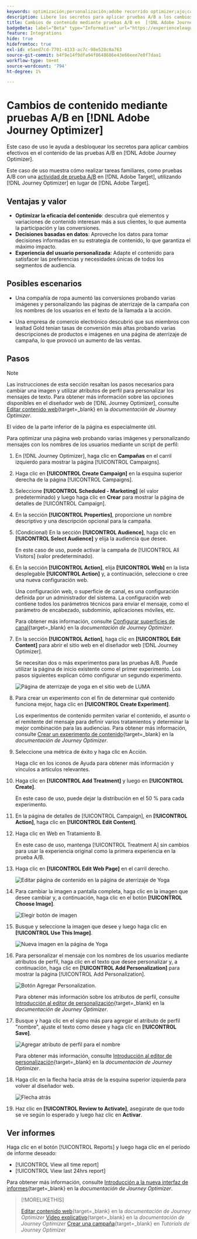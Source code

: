 ```yaml
---
keywords: optimización;personalización;adobe recorrido optimizer;ajo;casos de uso;escenarios;cambio de contenido/prueba ab;atributo de perfil;cambiar imagen;intercambiar imagen
description: Libere los secretos para aplicar pruebas A/B a los cambios de contenido en Adobe Journey Optimizer
title: Cambios de contenido mediante pruebas A/B en  [!DNL Adobe Journey Optimizer]
badgeBeta: label="Beta" type="Informative" url="https://experienceleague.adobe.com/docs/target/using/introduction/intro.html?lang=es#beta newtab=true" tooltip="¿Qué son las funciones beta en  [!DNL Adobe Target]?"
feature: Integrations
hide: true
hidefromtoc: true
exl-id: e5aed7cd-7701-4133-ac7c-98e528c8a763
source-git-commit: b4f9e14f9dfa94f8648686e43e66eee7e0f7daa1
workflow-type: tm+mt
source-wordcount: '794'
ht-degree: 1%

---
```


# Cambios de contenido mediante pruebas A/B en [!DNL Adobe Journey Optimizer]

Este caso de uso le ayuda a desbloquear los secretos para aplicar cambios efectivos en el contenido de las pruebas A/B en [!DNL Adobe Journey Optimizer].

Este caso de uso muestra cómo realizar tareas familiares, como pruebas A/B con una [actividad de prueba A/B](/help/main/c-activities/t-test-ab/test-ab.md) en [!DNL Adobe Target], utilizando [!DNL Journey Optimizer] en lugar de [!DNL Adobe Target].

## Ventajas y valor

* **Optimizar la eficacia del contenido**: descubra qué elementos y variaciones de contenido interesan más a sus clientes, lo que aumenta la participación y las conversiones.
* **Decisiones basadas en datos**: Aproveche los datos para tomar decisiones informadas en su estrategia de contenido, lo que garantiza el máximo impacto.
* **Experiencia del usuario personalizada**: Adapte el contenido para satisfacer las preferencias y necesidades únicas de todos los segmentos de audiencia.

## Posibles escenarios

* Una compañía de ropa aumentó las conversiones probando varias imágenes y personalizando las páginas de aterrizaje de la campaña con los nombres de los usuarios en el texto de la llamada a la acción.

* Una empresa de comercio electrónico descubrió que sus miembros con lealtad Gold tenían tasas de conversión más altas probando varias descripciones de productos e imágenes en una página de aterrizaje de campaña, lo que provocó un aumento de las ventas.

## Pasos

>[!NOTE]
>
>Las instrucciones de esta sección resaltan los pasos necesarios para cambiar una imagen y utilizar atributos de perfil para personalizar los mensajes de texto. Para obtener más información sobre las opciones disponibles en el diseñador web de [!DNL Journey Optimizer], consulte [Editar contenido web](https://experienceleague.adobe.com/en/docs/journey-optimizer/using/web/author-web-pages/edit-web-content){target=_blank} en la *documentación de Journey Optimizer*.
>
>El vídeo de la parte inferior de la página es especialmente útil.

Para optimizar una página web probando varias imágenes y personalizando mensajes con los nombres de los usuarios mediante un script de perfil:

1. En [!DNL Journey Optimizer], haga clic en **Campañas** en el carril izquierdo para mostrar la página [!UICONTROL Campaigns].

1. Haga clic en **[!UICONTROL Create Campaign]** en la esquina superior derecha de la página [!UICONTROL Campaigns].

1. Seleccione **[!UICONTROL Scheduled - Marketing]** (el valor predeterminado) y luego haga clic en **Crear** para mostrar la página de detalles de [!UICONTROL Campaign].

1. En la sección **[!UICONTROL Properties]**, proporcione un nombre descriptivo y una descripción opcional para la campaña.

1. (Condicional) En la sección **[!UICONTROL Audience]**, haga clic en **[!UICONTROL Select Audience]** y elija la audiencia que desee.

   En este caso de uso, puede activar la campaña de [!UICONTROL All Visitors] (valor predeterminado).

1. En la sección **[!UICONTROL Action]**, elija **[!UICONTROL Web]** en la lista desplegable **[!UICONTROL Action]** y, a continuación, seleccione o cree una nueva configuración web.

   Una configuración web, o superficie de canal, es una configuración definida por un administrador del sistema. La configuración web contiene todos los parámetros técnicos para enviar el mensaje, como el parámetro de encabezado, subdominio, aplicaciones móviles, etc.

   Para obtener más información, consulte [Configurar superficies de canal](https://experienceleague.adobe.com/en/docs/journey-optimizer/using/configuration/channel-surfaces#set-up-channel-surfaces){target=_blank} en la *documentación de Journey Optimizer*.

1. En la sección **[!UICONTROL Action]**, haga clic en **[!UICONTROL Edit Content]** para abrir el sitio web en el diseñador web [!DNL Journey Optimizer].

   Se necesitan dos o más experimentos para las pruebas A/B. Puede utilizar la página de inicio existente como el primer experimento. Los pasos siguientes explican cómo configurar un segundo experimento.

   ![Página de aterrizaje de yoga en el sitio web de LUMA](/help/main/c-integrating-target-with-mac/ajo/assets/luma-yoga-landing.png)

1. Para crear un experimento con el fin de determinar qué contenido funciona mejor, haga clic en **[!UICONTROL Create Experiment]**.

   Los experimentos de contenido permiten variar el contenido, el asunto o el remitente del mensaje para definir varios tratamientos y determinar la mejor combinación para las audiencias. Para obtener más información, consulte [Crear un experimento de contenido](https://experienceleague.adobe.com/en/docs/journey-optimizer/using/content-management/content-experiment/content-experiment){target=_blank} en la *documentación de Journey Optimizer*.

1. Seleccione una métrica de éxito y haga clic en Acción.

   Haga clic en los iconos de Ayuda para obtener más información y vínculos a artículos relevantes.

1. Haga clic en **[!UICONTROL Add Treatment]** y luego en **[!UICONTROL Create]**.

   En este caso de uso, puede dejar la distribución en el 50 % para cada experimento.

1. En la página de detalles de [!UICONTROL Campaign], en **[!UICONTROL Action]**, haga clic en **[!UICONTROL Edit Content]**.

1. Haga clic en Web en Tratamiento B.

   En este caso de uso, mantenga [!UICONTROL Treatment A] sin cambios para usar la experiencia original como la primera experiencia en la prueba A/B.

1. Haga clic en **[!UICONTROL Edit Web Page]** en el carril derecho.

   ![Editar página de contenido en la página de aterrizaje de Yoga](/help/main/c-integrating-target-with-mac/ajo/assets/edit-yoga-page.png)

1. Para cambiar la imagen a pantalla completa, haga clic en la imagen que desee cambiar y, a continuación, haga clic en el botón **[!UICONTROL Choose Image]**.

   ![Elegir botón de imagen](/help/main/c-integrating-target-with-mac/ajo/assets/choose-image.png)

1. Busque y seleccione la imagen que desee y luego haga clic en **[!UICONTROL Use This Image]**.

   ![Nueva imagen en la página de Yoga](/help/main/c-integrating-target-with-mac/ajo/assets/new-hero-image.png)

1. Para personalizar el mensaje con los nombres de los usuarios mediante atributos de perfil, haga clic en el texto que desee personalizar y, a continuación, haga clic en **[!UICONTROL Add Personalization]** para mostrar la página [!UICONTROL Add Personalization].

   ![Botón Agregar Personalization.](/help/main/c-integrating-target-with-mac/ajo/assets/add-personalization-button.png)

   Para obtener más información sobre los atributos de perfil, consulte [Introducción al editor de personalización](https://experienceleague.adobe.com/en/docs/journey-optimizer/using/content-management/personalization/expression-editor/personalization-build-expressions){target=_blank} en la *documentación de Journey Optimizer*.

1. Busque y haga clic en el signo más para agregar el atributo de perfil &quot;nombre&quot;, ajuste el texto como desee y haga clic en **[!UICONTROL Save]**.

   ![Agregar atributo de perfil para el nombre](/help/main/c-integrating-target-with-mac/ajo/assets/add-profile-attribute-for-name.png)

   Para obtener más información, consulte [Introducción al editor de personalización](https://experienceleague.adobe.com/en/docs/journey-optimizer/using/content-management/personalization/expression-editor/personalization-build-expressions){target=_blank} en la *documentación de Journey Optimizer*.

1. Haga clic en la flecha hacia atrás de la esquina superior izquierda para volver al diseñador web.

   ![Flecha atrás](/help/main/c-integrating-target-with-mac/ajo/assets/back-arrow.png)

1. Haz clic en **[!UICONTROL Review to Activate]**, asegúrate de que todo se ve según lo esperado y luego haz clic en **Activar**.

## Ver informes

Haga clic en el botón [!UICONTROL Reports] y luego haga clic en el período de informe deseado:

* [!UICONTROL View all time report]
* [!UICONTROL View last 24hrs report]

Para obtener más información, consulte [Introducción a la nueva interfaz de informes](https://experienceleague.adobe.com/en/docs/journey-optimizer/using/channel-report/report-gs-cja){target=_blank} en la *documentación de Journey Optimizer*.

>[!MORELIKETHIS]
>
>[Editar contenido web](https://experienceleague.adobe.com/en/docs/journey-optimizer/using/web/author-web-pages/edit-web-content){target=_blank} en la *documentación de Journey Optimizer*
>[Vídeo explicativo](https://experienceleague.adobe.com/en/docs/journey-optimizer/using/web/author-web-pages/edit-web-content#video){target=_blank} en la *documentación de Journey Optimizer*
>[Crear una campaña](https://experienceleague.adobe.com/en/docs/journey-optimizer-learn/tutorials/create-campaigns/create-a-campaign){target=_blank} en *Tutorials de Journey Optimizer*
